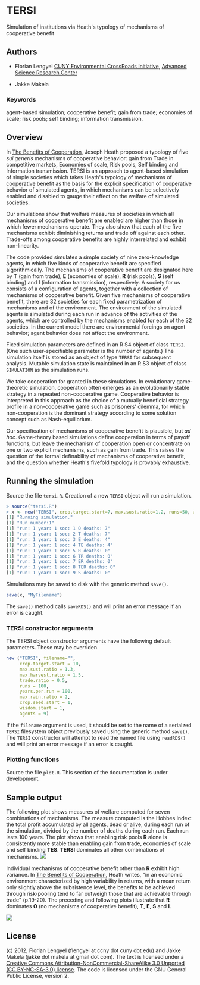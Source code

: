 # TERSI #
Simulation of institutions via Heath's typology of mechanisms of cooperative benefit

## Authors ##
* Florian Lengyel  [CUNY Environmental CrossRoads Initiative](http://asrc.cuny.edu/crossroads), 
[Advanced Science Research Center](http://asrc.cuny.edu)

* Jakke Makela

### Keywords ###

agent-based simulation; cooperative benefit; gain from trade; economies of scale; risk pools; self binding; information transmission.


## Overview ##

In [The Benefits of Cooperation](http://homes.chass.utoronto.ca/~jheath/BoC.pdf), Joseph Heath proposed a typology of five *sui generis* mechanisms of cooperative behavior: gain from Trade in competitive markets, Economies of scale, Risk pools, Self binding and Information transmission.  TERSI is an approach to agent-based simulation of simple societies which takes Heath's typology of mechanisms of cooperative benefit as the basis for the explicit specification  of cooperative behavior of simulated agents, in which mechanisms can be selectively enabled and disabled to gauge their effect on the welfare of simulated societies.  

Our simulations  show that welfare measures of societies in which all mechanisms of cooperative benefit are enabled are higher than those in which fewer mechanisms operate.  They also show that each of the five mechanisms exhibit diminishing returns and trade off against each other.  Trade-offs among cooperative benefits are highly interrelated and exhibit non-linearity. 


The code provided simulates a simple society of nine zero-knowledge agents, in which five kinds of cooperarive benefit are specified algorithmically.  The  mechanisms of cooperative benefit are designated here by **T** (gain from trade), **E** (economies of scale), **R** (risk pools), **S** (self binding) and **I** (information transmission), respectively.  A society for us consists of a configuration of agents, together with a collection of mechanisms of cooperative benefit. Given five mechanisms of cooperative benefit, there are 32 societies for  each fixed parametrization of mechanisms and of the environment.  The environment of the simulated agents is simulated during each run in advance of the activities of the agents, which are controlled by the mechanisms enabled for each of the 32 societies.  In the current model there are environmental forcings on agent behavior; agent behavior does not affect the environment.  


Fixed simulation parameters are defined in an R S4 object of class `TERSI`.  (One such user-specifiable parameter is the number of agents.) The simulation itself is stored as an  object of type `TERSI` for subsequent analysis.  Mutable simulation state is maintained in an R S3 object of class `SIMULATION` as the simulation runs. 

We take cooperation for granted in these simulations. In evolutionary game-theoretic simulation, cooperation often emerges as an evolutionarily stable strategy in a repeated non-cooperative game.  Cooperative behavior is interpreted in this approach as the choice of a mutually beneficial strategy profile in a non-cooperative game such as prisoners' dilemma, for which non-cooperation is the dominant strategy according to some solution concept such as Nash-equilibrium. 

Our specification of mechanisms of cooperative benefit is plausible, but *ad hoc*. Game-theory based simulations define cooperation in terms of payoff functions, but leave the mechanism of cooperation open or concentrate on one or two explicit mechanisms, such as gain from trade.  This raises the question of the formal definability of mechanisms of cooperative benefit, and the question whether Heath's fivefold typology is provably exhaustive.

## Running the simulation ##
Source the file `tersi.R`. Creation of a new `TERSI` object will run a simulation. 
```R
> source("tersi.R")
> x <- new("TERSI", crop.target.start=7, max.sust.ratio=1.2, runs=50, agents=25)
[1] "Running simulation."
[1] "Run number:1"
[1] "run: 1 year: 1 soc: 1 O deaths: 7"
[1] "run: 1 year: 1 soc: 2 T deaths: 7"
[1] "run: 1 year: 1 soc: 3 E deaths: 4"
[1] "run: 1 year: 1 soc: 4 TE deaths: 4"
[1] "run: 1 year: 1 soc: 5 R deaths: 0"
[1] "run: 1 year: 1 soc: 6 TR deaths: 0"
[1] "run: 1 year: 1 soc: 7 ER deaths: 0"
[1] "run: 1 year: 1 soc: 8 TER deaths: 0"
[1] "run: 1 year: 1 soc: 9 S deaths: 0"
```
Simulations may be saved to disk with the generic method `save()`.
```R
save(x, "MyFilename")
```
The `save()` method calls `saveRDS()` and will print an error message if an error is caught.

### TERSI constructor arguments ###
The TERSI object constructor arguments have the following default parameters. 
These may be overriden.

```R
new ("TERSI", filename="", 
     crop.target.start = 10, 
     max.sust.ratio = 1.3, 
     max.harvest.ratio = 1.5, 
     trade.ratio = 0.5, 
     runs = 100, 
     years.per.run = 100, 
     max.rain.ratio = 2, 
     crop.seed.start = 1, 
     wisdom.start = 1, 
     agents = 9)
```

If the `filename` argument is used, it should be set to the name of a 
serialzed `TERSI` filesystem object previously saved using the generic 
method `save()`. The `TERSI` constructor will attempt to read the named 
file using `readRDS()` and will print an error message if an error is caught.

### Plotting functions ###
Source the file `plot.R`. This section of the documentation is under development.

## Sample output ##
The following plot shows measures of welfare computed for seven combinations of mechanisms. The measure computed is the Hobbes Index: the total profit accumulated by all agents, dead or alive, during each run of the simulation, divided by the number of deaths during each run. Each run lasts 100 years. The plot shows that enabling risk pools **R** alone is consistently more stable than enabling gain from trade, economies of scale and self binding **TES**. **TERSI** dominates all other combinations of mechanisms.
[<img src="https://github.com/flengyel/TERSI/blob/master/Runs/2012Oct12/Rplot1.png?raw=true">](https://github.com/flengyel/TERSI/blob/master/Runs/2012Oct12/Rplot1.png?raw=true)

Individual mechanisms of cooperative benefit other than **R** exhibit high variance. In [The Benefits of Cooperation](http://homes.chass.utoronto.ca/~jheath/BoC.pdf), Heath writes, "in an economic environment characterized by high variability in returns, with a mean return only slightly above the subsistence level, the benefits to be achieved through risk-pooling tend to far outweigh those that are achievable through trade" (p.19-20). The preceding and following plots illustrate that **R** dominates **O** (no mechanisms of cooperative benefit), **T**, **E**, **S** and **I**.  

[<img src="https://github.com/flengyel/TERSI/blob/master/Runs/2012Oct12/Rplot2.png?raw=true">](https://github.com/flengyel/TERSI/blob/master/Runs/2012Oct12/Rplot2.png?raw=true)

## License ##

(c) 2012, Florian Lengyel (flengyel at ccny dot cuny dot edu) and Jakke Makela (jakke dot makela at gmail dot com).  The text is licensed under a [Creative Commons Attribution-NonCommercial-ShareAlike 3.0 Unported (CC BY-NC-SA-3.0) license](http://creativecommons.org/licenses/by-nc-sa/3.0/).  The code is licensed under the GNU General Public License, version 2.

